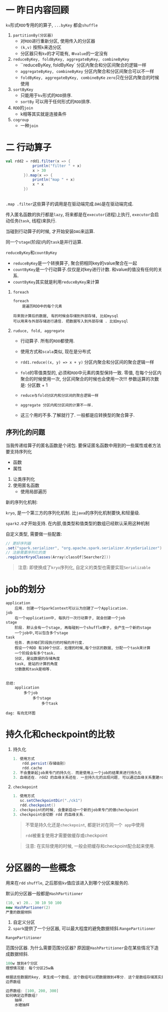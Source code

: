 # 一 昨日内容回顾

`kv`形式`RDD`专用的的算子, `...byKey` 都会`shuffle`

1. `partitionBy(分区器)`
   - 对`RDD`进行重新分区, 使用传入的分区器
   - `(k,v)` 按照`k`来选分区
   - 分区器只有`kv`的才可能有, `单value`的一定没有
2. `reduceByKey, foldByKey, aggregateByKey, combineByKey`
   - ``reduceByKey, foldByKey`  分区内聚合和分区间聚合的逻辑一样
   - `aggregateByKey, combineByKey` 分区内聚合和分区间聚合可以不一样
   - `foldByKey, aggregateByKey, combineByKe` `zero`只在分区内聚合的时候使用
3. `sortByKey`
   - 只能用于`kv`形式的`RDD`排序.
   - `sortBy` 可以用于任何形式的`RDD`排序.
4. `RDD`的`join`
   - k相等其实就是连接条件
5. `cogroup`
   - 一种`join`

# 二 行动算子

```scala
val rdd2 = rdd1.filter(x => {
            println("filter " + x)
            x > 30
        }).map(x => {
            println("map " + x)
            x * x
        })
        
```

`.map .filter`这些算子的调用是在驱动端完成.`DAG`是在驱动端完成.

传入匿名函数的执行都是`lazy`, 将来都是在`executor`(进程)上执行, `executor`会启动任务(`task`, 线程)来执行.

当碰到行动算子的时候, 才开始安装`DAG`来运算.

同一个`stage`(阶段)内的`task`是并行运算. 

`reduceByKey`和`countByKey`

- `reduceByKey`是一个转换算子, 聚合把相同key的value聚合在一起
- `countByKey`是一个行动算子.仅仅是对key进行计数. 和value的值没有任何的关系.
- `countByKey`其实就是利用`reduceByKey`来计算



1. `foreach`

   ```
   foreach
       是遍历RDD中的每个元素
       
   将来我计算后的数据, 有的时候会存储到外部存储, 比如mysql
   可以用来与外部存储进行通信. 把数据写入到外部存储 . 比如mysql
   ```

2. `ruduce, fold, aggregate`

   - 行动算子. 所有的`RDD`都使用.

   - 使用方式和`scala`类似, 现在是分布式

   - `rdd1.reduce((x, y) => x + y)` 分区内聚合和分区间的聚合逻辑一样

   - `fold`的零值类型的, 必须和`RDD`中元素的类型保持一致.   零值, 在每个分区内聚合的时候使用一次, 分区间聚合的时候也会使用一次!!!  参数运算的次数是: 分区数 + 1

   - `reduce与fold分区内和分区间的聚合逻辑一样`

   - ```
     aggregate 分区内和分区间的计算不一样.  
     ```

   - 这三个用的不多.了解就行了. 一般都是应转换型的聚合算子.

  ## 序列化的问题

当我传递给算子的匿名函数是个闭包. 要保证匿名函数中用到的一些属性或者方法要支持序列化

- 函数
- 属性

1. 让类序列化
2. 使用匿名函数
   - 使用局部遍历

新的序列化机制:

`kryo`, 是一个第三方的序列化机制. 比`java`的序列化机制要快,和轻量级.

`spark2.0`才开始支持. 在内部,值类型和值类型的数组已经默认采用这种机制

自定义类型, 需要做一些配置:

```scala
// 更好序列器
.set("spark.serializer", "org.apache.spark.serializer.KryoSerializer")
// 注册需要序列化的类
.registerKryoClasses(Array(classOf[Searcher2]))
```



> 注意: 即使换成了`kryo`序列化, 自定义的类型也需要实现`Serializable`

# job的划分

```
application
	应用. 创建一个SparkContext可以认为创建了一个Application.
job
	在一个application中, 每执行一次行动算子, 就会创建一个job
stage
	阶段. 默认会有一个stage, 再每碰到一个shuffle算子, 会产生一个新的stage
	一个job中,可以包含多个stage
task
	任务. 表示咱们阶段执行的时候的并行度.
	假设一个RDD 有100个分区. 处理的时候,每个分区的数据, 分配一个task来计算
	一个阶段会有多个task. 
	分区, 是站数据的存储角度
	task, 是站的计算的角度
	分数数和task是相等.
	
	
总结:
	application
		多个job
			多个stage
				多个task
				
dag: 有向无环图
```

# 持久化和checkpoint的比较

1. 持久化

   ```scala
   1. 使用方式
       rdd.persist(存储级别)
       rdd.cache
   2. 不会重新起job来专门的持久化. 而是使用上一个job的结果来进行持久化
   3. 血缘还在. rdd2 的血缘关系还在. 一旦持久化的出现问题, 可以通过血缘关系重建rdd
   ```

2. `checkepoint`

   ```scala
   1. 使用方式
      sc.setCheckpointDir("./ck1")
      rdd.checkpoint()
   2. checkpoint的时候, 会重新启动一个新的job来专门的做checkpoint
   3. checkpoint会切断 rdd 的血缘关系.
   ```

   > 不管是持久化还是`checkepoint`, 都是针对在同一个` app`中使用
   >
   > `rdd`被重复使用才需要做缓存或checkpoint

   > 注意: 在实际使用的时候, 一般会把缓存和checkpoint配合起来使用.

# 分区器的一些概念

用来在`rdd` `shuffle`, 之后那些`kv`值应该进入到哪个分区来服务的.

默认的分区器一般都是`HashPartitioner`

```scala
(10, v) 20.. 30 10 50 100
new HashPartioner(2)
严重的数据倾斜
```

1. 自定义分区
2. `spark`提供了一个分区器, 可以最大程度的避免数据倾斜.`RangePartitioner`



`RangePartitioner`

范围分区器. 为什么需要范围分区器? 原因是`HashPartitioner`会在某些情况下造成数据倾斜.

```scala
100w 放到4个分区
理想情况是: 每个分区25w条

根据这些数据的key, 来生成一个数组, 这个数组可以把数据做到4等分. 这个是数组存储其实是边界条件
边界数组

边界数组: [100, 200, 300]
如何确定边界数组? 
	抽样. 
	水塘抽样

```















